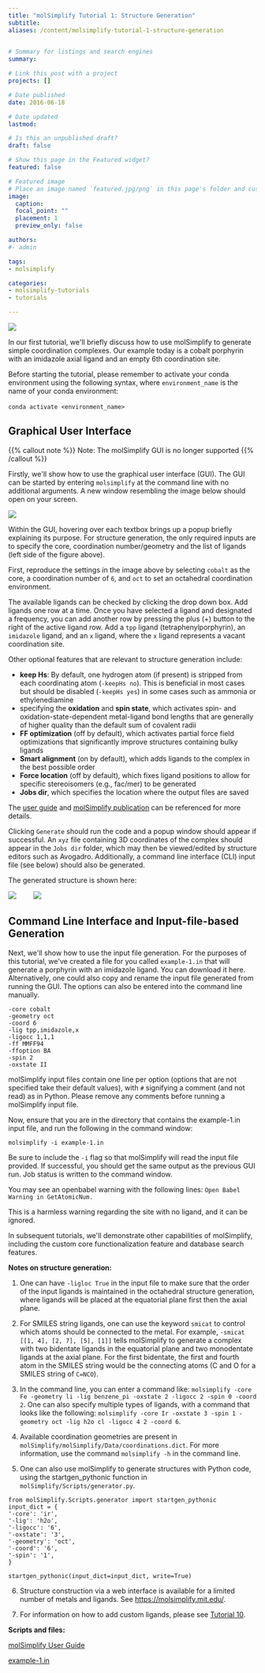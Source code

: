 ```yaml
---
title: "molSimplify Tutorial 1: Structure Generation"
subtitle:
aliases: /content/molsimplify-tutorial-1-structure-generation
 

# Summary for listings and search engines
summary: 

# Link this post with a project
projects: []

# Date published
date: 2016-06-18

# Date updated
lastmod: 

# Is this an unpublished draft?
draft: false

# Show this page in the Featured widget?
featured: false

# Featured image
# Place an image named `featured.jpg/png` in this page's folder and customize its options here.
image:
  caption: 
  focal_point: ""
  placement: 1
  preview_only: false

authors:
#- admin

tags:
- molsimplify

categories:
- molsimplify-tutorials
- tutorials

---
```

![](molsimplify-logo.png)


In our first tutorial, we'll briefly discuss how to use molSimplify to generate simple coordination complexes. Our example today is a cobalt porphyrin with an imidazole axial ligand and an empty 6th coordination site.


Before starting the tutorial, please remember to activate your conda environment using the following syntax, where `environment_name` is the name of your conda environment:


`conda activate <environment_name>` 


Graphical User Interface
------------------------
{{% callout note %}}
Note: The molSimplify GUI is no longer supported
{{% /callout %}}

Firstly, we'll show how to use the graphical user interface (GUI). The GUI can be started by entering `molsimplify` at the command line with no additional arguments. A new window resembling the image below should open on your screen.


![](1-screenshot.png)


Within the GUI, hovering over each textbox brings up a popup briefly explaining its purpose. For structure generation, the only required inputs are to specify the core, coordination number/geometry and the list of ligands (left side of the figure above).


First, reproduce the settings in the image above by selecting `cobalt` as the core, a coordination number of `6`, and `oct` to set an octahedral coordination environment.


The available ligands can be checked by clicking the drop down box. Add ligands one row at a time. Once you have selected a ligand and designated a frequency, you can add another row by pressing the plus (+) button to the right of the active ligand row. Add a `tpp` ligand (tetraphenylporphyrin), an `imidazole` ligand, and an `x` ligand, where the `x` ligand represents a vacant coordination site. 


Other optional features that are relevant to structure generation include:


* **keep Hs**: By default, one hydrogen atom (if present) is stripped from each coordinating atom (`-keepHs no`). This is beneficial in most cases but should be disabled (`-keepHs yes`) in some cases such as ammonia or ethylenediamine
* specifying the **oxidation** and **spin state**, which activates spin- and oxidation-state-dependent metal-ligand bond lengths that are generally of higher quality than the default sum of covalent radii
* **FF optimization** (off by default), which activates partial force field optimizations that significantly improve structures containing bulky ligands
* **Smart alignment** (on by default), which adds ligands to the complex in the best possible order
* **Force location** (off by default), which fixes ligand positions to allow for specific stereoisomers (e.g., fac/mer) to be generated
* **Jobs dir**, which specifies the location where the output files are saved

The [user guide](molSimplify_v1.pdf) and [molSimplify publication](http://onlinelibrary.wiley.com/doi/10.1002/jcc.24437/abstract) can be referenced for more details.


Clicking `Generate` should run the code and a popup window should appear if successful. An `xyz` file containing 3D coordinates of the complex should appear in the `Jobs dir` folder, which may then be viewed/edited by structure editors such as Avogadro. Additionally, a command line interface (CLI) input file (see below) should also be generated.


The generated structure is shown here:


![](1-struct1.PNG)         ![](1-struct2.PNG)        


Command Line Interface and Input-file-based Generation
------------------------------------------------------


Next, we'll show how to use the input file generation. For the purposes of this tutorial, we've created a file for you called `example-1.in` that will generate a porphyrin with an imidazole ligand. You can download it here. Alternatively, one could also copy and rename the input file generated from running the GUI. The options can also be entered into the command line manually.

```
-core cobalt 
-geometry oct  
-coord 6  
-lig tpp,imidazole,x  
-ligocc 1,1,1   
-ff MMFF94   
-ffoption BA  
-spin 2   
-oxstate II
```

molSimplify input files contain one line per option (options that are not specified take their default values), with `#` signifying a comment (and not read) as in Python. Please remove any comments before running a molSimplify input file.


Now, ensure that you are in the directory that contains the example-1.in input file, and run the following in the command window:


`molsimplify -i example-1.in`

Be sure to include the `-i` flag so that molSimplify will read the input file provided. If successful, you should get the same output as the previous GUI run. Job status is written to the command window.


You may see an openbabel warning with the following lines: `Open Babel Warning in GetAtomicNum.`


This is a harmless warning regarding the site with no ligand, and it can be ignored.


In subsequent tutorials, we'll demonstrate other capabilities of molSimplify, including the custom core functionalization feature and database search features.


**Notes on structure generation:**


1) One can have `-ligloc True` in the input file to make sure that the order of the input ligands is maintained in the octahedral structure generation, where ligands will be placed at the equatorial plane first then the axial plane.


2) For SMILES string ligands, one can use the keyword  `smicat` to control which atoms should be connected to the metal. For example, `-smicat [[1, 4], [2, 7], [5], [1]]` tells molSimplify to generate a complex with two bidentate ligands in the equatorial plane and two monodentate ligands at the axial plane. For the first bidentate, the first and fourth atom in the SMILES string would be the connecting atoms (C and O for a SMILES string of `C=NCO`). 

3) In the command line, you can enter a command like: 
`molsimplify -core Fe -geometry li -lig benzene_pi -oxstate 2 -ligocc 2 -spin 0 -coord 2`. 
One can also specify multiple types of ligands, with a command that looks like the following:
`molsimplify -core Ir -oxstate 3 -spin 1 -geometry oct -lig h2o cl -ligocc 4 2 -coord 6`. 

4) Available coordination geometries are present in `molSimplify/molSimplify/Data/coordinations.dict`. For more information, use the command `molsimplify -h` in the command line.

5) One can also use molSimplify to generate structures with Python code, using the startgen_pythonic function in `molSimplify/Scripts/generator.py`.

```
from molSimplify.Scripts.generator import startgen_pythonic
input_dict = {
'-core': 'ir',
'-lig': 'h2o',
'-ligocc': '6',
'-oxstate': '3',
'-geometry': 'oct',
'-coord': '6',
'-spin': '1',
}

startgen_pythonic(input_dict=input_dict, write=True)
```

6) Structure construction via a web interface is available for a limited number of metals and ligands. See https://molsimplify.mit.edu/.

7) For information on how to add custom ligands, please see [Tutorial 10](/content/molsimplify-tutorial-10-adding-ligands-molsimplify).


**Scripts and files:**

[molSimplify User Guide](molSimplify_v1.pdf)

[example-1.in](example-1.in)
